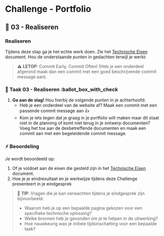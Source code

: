 # Challenge - Portfolio

## :construction: 03 - Realiseren

### Realiseren

Tijdens deze stap ga je het echte werk doen. Zie het [Technische Eisen](technische-eisen.md) document. Hou de onderstaande punten in gedachten terwijl je werkt:

> :warning: **LETOP**: Commit Early, Commit Often! (Heb je een onderdeel afgerond maak dan een commit met een goed beschrijvende commit message aan).

### :hammer: Taak 03 - Realiseren :ballot_box_with_check

1. **Ga aan de slag!** Hou hierbij de volgende punten in je achterhoofd:
   - Heb je een onderdeel van de website af? Maak een commit met een passende commit message aan :+1:
   - Kom je iets tegen dat je graag in je portfolio wilt maken maar dit staat niet in de planning of komt niet terug in je ontwerp documenten? Voeg het toe aan de desbetreffende documenten en maak een commit aan met een begeleidende commit message.

### :zap: Beoordeling

Je wordt beoordeeld op:  

1. Of je voldoet aan de eisen die gesteld zijn in het [Technische Eisen](technische-eisen.md) document.
2. Hoe je je eindresultaat en je werkwijze tijdens deze Challenge presenteert in je eindgesprek

> :rocket: **TIP**: Vragen die je kan verwachten tijdens je eindgesprek zijn bijvoorbeeld:
>
> - Waarom heb je op een bepaalde pagina gekozen voor een specifieke technische oplossing?
> - Welke bronnen heb je gevonden om je te helpen in de uitwerking?
> - Hoe nauwkeurig was je initiele tijdsinschatting voor een bepaalde taak?